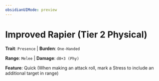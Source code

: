 ```yaml
---
obsidianUIMode: preview
---
```

# Improved Rapier (Tier 2 Physical)

**Trait**: `Presence` | **Burden**: `One-Handed`

**Range**: `Melee` | **Damage**: `d8+3 (Phy)`

**Feature**: Quick (When making an attack roll, mark a Stress to include an additional target in range)